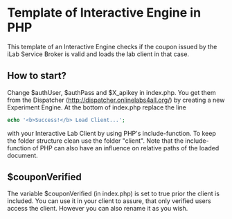 Template of Interactive Engine in PHP
=====================================

This template of an Interactive Engine checks if the coupon issued by the iLab Service Broker is valid and loads the lab client in that case.

## How to start?
Change $authUser, $authPass and $X_apikey in index.php. You get them from the Dispatcher (http://dispatcher.onlinelabs4all.org/) by creating a new Experiment Engine. At the bottom of index.php replace the line
```php
echo '<b>Success!</b> Load Client...';
```
with your Interactive Lab Client by using PHP's include-function. To keep the folder structure clean use the folder "client". Note that the include-function of PHP can also have an influence on relative paths of the loaded document.

## $couponVerified
The variable $couponVerified (in index.php) is set to true prior the client is included. You can use it in your client to assure, that only verified users access the client. However you can also rename it as you wish.
